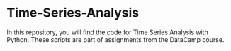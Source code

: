 # Time-Series-Analysis
In this repository, you will find the code for Time Series Analysis with Python. These scripts are part of assignments from the DataCamp course.
